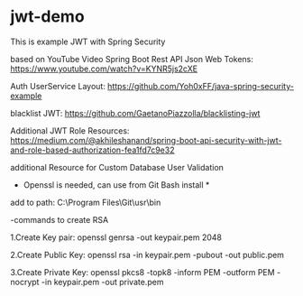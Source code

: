 # jwt-demo
This is example JWT with Spring Security 

based on YouTube Video Spring Boot Rest API Json Web Tokens: 
https://www.youtube.com/watch?v=KYNR5js2cXE

Auth UserService Layout:
https://github.com/Yoh0xFF/java-spring-security-example

blacklist JWT:
https://github.com/GaetanoPiazzolla/blacklisting-jwt

Additional JWT Role Resources:
https://medium.com/@akhileshanand/spring-boot-api-security-with-jwt-and-role-based-authorization-fea1fd7c9e32

additional Resource for Custom Database User Validation


* Openssl is needed, can use from Git Bash install *

add to path:
C:\Program Files\Git\usr\bin

-commands to create RSA

1.Create Key pair: 
openssl genrsa -out keypair.pem 2048 

2.Create Public Key: 
openssl rsa -in keypair.pem -pubout -out public.pem

3.Create Private Key: 
openssl pkcs8 -topk8 -inform PEM -outform PEM -nocrypt -in keypair.pem -out private.pem
